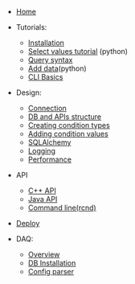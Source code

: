 - [Home](/)

- Tutorials:  
  - [Installation](tutorials/Installation)  
  - [Select values tutorial](tutorials/Select-values) (python)
  - [Query syntax](tutorials/Query-syntax)  
  - [Add data](tutorials/Python-basics)(python)  
  - [CLI Basics](tutorials/rcnd)  

- Design:  
  - [Connection](design/Connection)  
  - [DB and APIs structure](design/DB-and-API-structure)  
  - [Creating condition types](design/Creating-condition-types)  
  - [Adding condition values](design/Adding-condition-values)
  - [SQLAlchemy](design/SQLAlchemy)  
  - [Logging](design/Logging)
  - [Performance](design/Performance)  

- API
  - [C++ API](api/Cpp) 
  - [Java API](java/Java)
  - [Command line(rcnd)](design/rcnd)

- [Deploy](Deployment)  

- DAQ:
  - [Overview](DaqOverview)
  - [DB Installation](Database-Installation)
  - [Config parser](DaqConfigParser)

